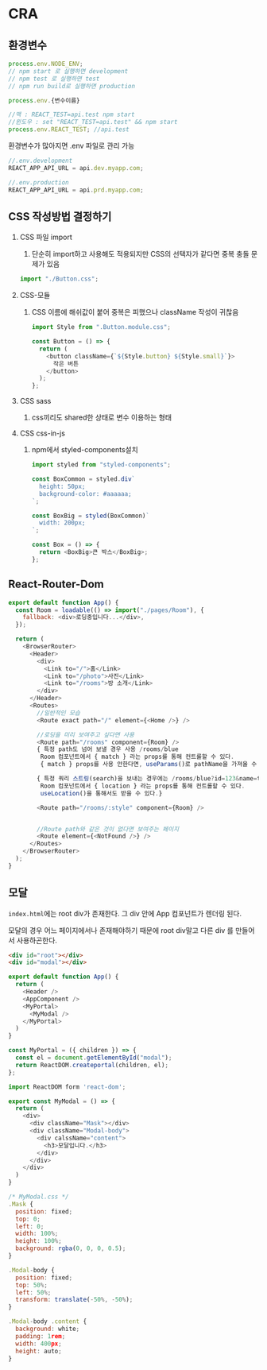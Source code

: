 # CRA

## 환경변수

```javascript
process.env.NODE_ENV;
// npm start 로 실행하면 development
// npm test 로 실행하면 test
// npm run build로 실행하면 production
```

```javascript
process.env.{변수이름}

//맥 : REACT_TEST=api.test npm start
//윈도우 : set "REACT_TEST=api.test" && npm start
process.env.REACT_TEST; //api.test
```

환경변수가 많아지면 .env 파일로 관리 가능

```javascript
//.env.development
REACT_APP_API_URL = api.dev.myapp.com;

//.env.production
REACT_APP_API_URL = api.prd.myapp.com;
```

## CSS 작성방법 결정하기

1. CSS 파일 import

   1. 단순히 import하고 사용해도 적용되지만 CSS의 선택자가 같다면 중복 충돌 문제가 있음

   ```javascript
   import "./Button.css";
   ```

2. CSS-모듈

   1. CSS 이름에 해쉬값이 붙어 중복은 피했으나 className 작성이 귀찮음

      ```javascript
      import Style from ".Button.module.css";

      const Button = () => {
        return (
          <button className={`${Style.button} ${Style.small}`}>
            작은 버튼
          </button>
        );
      };
      ```

3. CSS sass
   1. css끼리도 shared한 상태로 변수 이용하는 형태
4. CSS css-in-js

   1. npm에서 styled-components설치

      ```javascript
      import styled from "styled-components";

      const BoxCommon = styled.div`
        height: 50px;
        background-color: #aaaaaa;
      `;

      const BoxBig = styled(BoxCommon)`
        width: 200px;
      `;

      const Box = () => {
        return <BoxBig>큰 박스</BoxBig>;
      };
      ```

## React-Router-Dom

```javascript
export default function App() {
  const Room = loadable(() => import("./pages/Room"), {
    fallback: <div>로딩중입니다...</div>,
  });

  return (
    <BrowserRouter>
      <Header>
        <div>
          <Link to="/">홈</Link>
          <Link to="/photo">사진</Link>
          <Link to="/rooms">방 소개</Link>
        </div>
      </Header>
      <Routes>
        //일반적인 모습
        <Route exact path="/" element={<Home />} />

        //로딩을 미리 보여주고 싶다면 사용
        <Route path="/rooms" component={Room} />
        { 특정 path도 넘어 보낼 경우 사용 /rooms/blue
         Room 컴포넌트에서 { match } 라는 props를 통해 컨트롤할 수 있다.
         { match } props를 사용 안한다면, useParams()로 pathName을 가져올 수 있다.}

        { 특정 쿼리 스트링(search)을 보내는 경우에는 /rooms/blue?id=123&name=test
         Room 컴포넌트에서 { location } 라는 props를 통해 컨트롤할 수 있다.
         useLocation()을 통해서도 받을 수 있다.}

        <Route path="/rooms/:style" component={Room} />


        //Route path와 같은 것이 없다면 보여주는 페이지
        <Route element={<NotFound />} />
      </Routes>
    </BrowserRouter>
  );
}
```

## 모달

`index.html`에는 root div가 존재한다. 그 div 안에 App 컴포넌트가 렌더링 된다.

모달의 경우 어느 페이지에서나 존재해야하기 때문에 root div말고 다른 div 를 만들어서 사용하곤한다.

```html
<div id="root"></div>
<div id="modal"></div>
```

```javascript
export default function App() {
  return (
    <Header />
    <AppComponent />
    <MyPortal>
      <MyModal />
    </MyPortal>
  )
}
```

```javascript
const MyPortal = ({ children }) => {
  const el = document.getElementById("modal");
  return ReactDOM.createportal(children, el);
};
```

```javascript
import ReactDOM form 'react-dom';

export const MyModal = () => {
  return (
    <div>
      <div className="Mask"></div>
      <div className="Modal-body">
        <div calssName="content">
          <h3>모달입니다.</h3>
        </div>
      </div>
    </div>
  )
}

/* MyModal.css */
.Mask {
  position: fixed;
  top: 0;
  left: 0;
  width: 100%;
  height: 100%;
  background: rgba(0, 0, 0, 0.5);
}

.Modal-body {
  position: fixed;
  top: 50%;
  left: 50%;
  transform: translate(-50%, -50%);
}

.Modal-body .content {
  background: white;
  padding: 1rem;
  width: 400px;
  height: auto;
}
```
